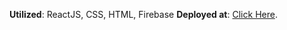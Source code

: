 **Utilized**: ReactJS, CSS, HTML, Firebase
**Deployed at**: [Click Here](https://tinder-clone-2cd4f.web.app/).